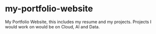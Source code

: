 # my-portfolio-website
My Portfolio Website, this includes my resume and my projects. Projects I would work on would be on Cloud, AI and Data.

